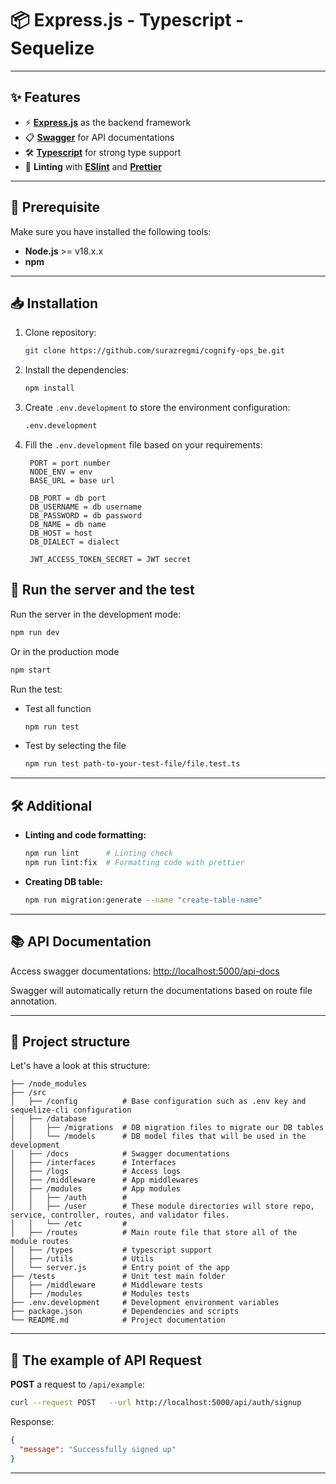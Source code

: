 # 📦 Express.js - Typescript - Sequelize

---

## ✨ Features

- ⚡ [**Express.js**](https://expressjs.com/) as the backend framework
- 📋 [**Swagger**](https://swagger.io/docs/) for API documentations
- 🛠 [**Typescript**](https://www.typescriptlang.org/docs/) for strong type support
- 📄 **Linting** with [**ESlint**](https://eslint.org/docs/latest/) and [**Prettier**](https://prettier.io/docs/en/)

---

## 🚀 Prerequisite

Make sure you have installed the following tools:

- **Node.js** >= v18.x.x
- **npm**

---

## 📥 Installation

1. Clone repository:

   ```bash
   git clone https://github.com/surazregmi/cognify-ops_be.git
   ```

2. Install the dependencies:

   ```bash
   npm install
   ```

3. Create `.env.development` to store the environment configuration:

   ```bash
   .env.development
   ```

4. Fill the `.env.development` file based on your requirements:

   ```
    PORT = port number
    NODE_ENV = env
    BASE_URL = base url

    DB_PORT = db port
    DB_USERNAME = db username
    DB_PASSWORD = db password
    DB_NAME = db name
    DB_HOST = host
    DB_DIALECT = dialect

    JWT_ACCESS_TOKEN_SECRET = JWT secret
   ```

## 🏃 Run the server and the test

Run the server in the development mode:

```bash
npm run dev
```

Or in the production mode

```bash
npm start
```

Run the test:

- Test all function
  ```bash
  npm run test
  ```
- Test by selecting the file
  ```bash
  npm run test path-to-your-test-file/file.test.ts
  ```

---

## 🛠 Additional

- **Linting and code formatting:**

  ```bash
  npm run lint      # Linting check
  npm run lint:fix  # Formatting code with prettier
  ```

- **Creating DB table:**

  ```bash
  npm run migration:generate --name "create-table-name"
  ```

---

## 📚 API Documentation

Access swagger documentations: [http://localhost:5000/api-docs](http://localhost:5000/api-docs)

Swagger will automatically return the documentations based on route file annotation.

---

## 📂 Project structure

Let's have a look at this structure:

```
├── /node_modules
├── /src
│   ├── /config          # Base configuration such as .env key and sequelize-cli configuration
│   ├── /database
│   │   ├── /migrations  # DB migration files to migrate our DB tables
│   │   └── /models      # DB model files that will be used in the development
│   ├── /docs            # Swagger documentations
│   ├── /interfaces      # Interfaces
│   ├── /logs            # Access logs
│   ├── /middleware      # App middlewares
│   ├── /modules         # App modules
│   │   ├── /auth        #
│   │   ├── /user        # These module directories will store repo, service, controller, routes, and validator files.
│   │   └── /etc         #
│   ├── /routes          # Main route file that store all of the module routes
│   ├── /types           # typescript support
│   ├── /utils           # Utils
│   └── server.js        # Entry point of the app
├── /tests               # Unit test main folder
│   ├── /middleware      # Middleware tests
│   ├── /modules         # Modules tests
├── .env.development     # Development environment variables
├── package.json         # Dependencies and scripts
└── README.md            # Project documentation
```

---

## 🔗 The example of API Request

**POST** a request to `/api/example`:

```bash
curl --request POST   --url http://localhost:5000/api/auth/signup
```

Response:

```json
{
  "message": "Successfully signed up"
}
```

---
